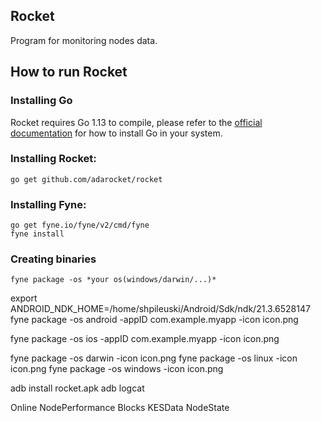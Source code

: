 ## Rocket
Program for monitoring nodes data.
## How to run Rocket

### Installing Go
Rocket requires Go 1.13 to compile, please refer to the [official documentation](https://go.dev/doc/install) for how to install Go in your system.

### Installing Rocket:
```
go get github.com/adarocket/rocket 
```
### Installing Fyne:
```
go get fyne.io/fyne/v2/cmd/fyne
fyne install
```
### Creating binaries
```
fyne package -os *your os(windows/darwin/...)*
```

export ANDROID_NDK_HOME=/home/shpileuski/Android/Sdk/ndk/21.3.6528147
fyne package -os android -appID com.example.myapp -icon icon.png

fyne package -os ios -appID com.example.myapp -icon icon.png

fyne package -os darwin -icon icon.png
fyne package -os linux -icon icon.png
fyne package -os windows -icon icon.png


 adb install rocket.apk 
 adb logcat

Online
NodePerformance
Blocks
KESData
NodeState
